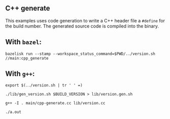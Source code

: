 ## C++ generate

This examples uses code generation to write a C++ header file a `#define` for the build number. The 
generated source code is compiled into the binary. 

## With `bazel`:

`bazelisk run --stamp --workspace_status_command=$PWD/../version.sh //main:cpp_generate`

## With `g++`:

`export $(../version.sh | tr ' ' =)`

`./lib/gen_version.sh $BUILD_VERSION > lib/version.gen.sh`

`g++ -I . main/cpp-generate.cc lib/version.cc`

`./a.out`
